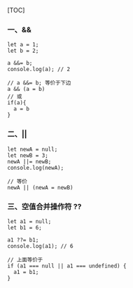 [TOC]

### 一、&&

```JS
let a = 1;
let b = 2;

a &&= b;
console.log(a); // 2

// a &&= b; 等价于下边
a && (a = b)
// 或
if(a){
  a = b
}
```

### 二、||

```JS
let newA = null;
let newB = 3;
newA ||= newB;
console.log(newA);

// 等价
newA || (newA = newB)
```

### 三、空值合并操作符 ??

```JS
let a1 = null;
let b1 = 6;

a1 ??= b1;
console.log(a1); // 6

// 上面等价于
if (a1 === null || a1 === undefined) {
  a1 = b1;
}
```
